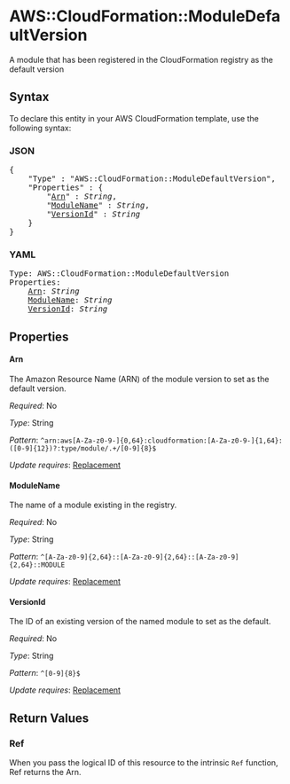 # AWS::CloudFormation::ModuleDefaultVersion

A module that has been registered in the CloudFormation registry as the default version

## Syntax

To declare this entity in your AWS CloudFormation template, use the following syntax:

### JSON

<pre>
{
    "Type" : "AWS::CloudFormation::ModuleDefaultVersion",
    "Properties" : {
        "<a href="#arn" title="Arn">Arn</a>" : <i>String</i>,
        "<a href="#modulename" title="ModuleName">ModuleName</a>" : <i>String</i>,
        "<a href="#versionid" title="VersionId">VersionId</a>" : <i>String</i>
    }
}
</pre>

### YAML

<pre>
Type: AWS::CloudFormation::ModuleDefaultVersion
Properties:
    <a href="#arn" title="Arn">Arn</a>: <i>String</i>
    <a href="#modulename" title="ModuleName">ModuleName</a>: <i>String</i>
    <a href="#versionid" title="VersionId">VersionId</a>: <i>String</i>
</pre>

## Properties

#### Arn

The Amazon Resource Name (ARN) of the module version to set as the default version.

_Required_: No

_Type_: String

_Pattern_: <code>^arn:aws[A-Za-z0-9-]{0,64}:cloudformation:[A-Za-z0-9-]{1,64}:([0-9]{12})?:type/module/.+/[0-9]{8}$</code>

_Update requires_: [Replacement](https://docs.aws.amazon.com/AWSCloudFormation/latest/UserGuide/using-cfn-updating-stacks-update-behaviors.html#update-replacement)

#### ModuleName

The name of a module existing in the registry.

_Required_: No

_Type_: String

_Pattern_: <code>^[A-Za-z0-9]{2,64}::[A-Za-z0-9]{2,64}::[A-Za-z0-9]{2,64}::MODULE</code>

_Update requires_: [Replacement](https://docs.aws.amazon.com/AWSCloudFormation/latest/UserGuide/using-cfn-updating-stacks-update-behaviors.html#update-replacement)

#### VersionId

The ID of an existing version of the named module to set as the default.

_Required_: No

_Type_: String

_Pattern_: <code>^[0-9]{8}$</code>

_Update requires_: [Replacement](https://docs.aws.amazon.com/AWSCloudFormation/latest/UserGuide/using-cfn-updating-stacks-update-behaviors.html#update-replacement)

## Return Values

### Ref

When you pass the logical ID of this resource to the intrinsic `Ref` function, Ref returns the Arn.
